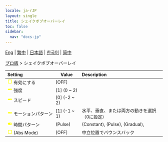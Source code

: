 ```yaml
---
locale: ja-rJP
layout: single
title: シェイクボブオーバーレイ
toc: false
sidebar:
  nav: "docs-jp"
---
```

[Eng](/dancexr/menu/2025.4/actor/shake_boobs_overlay) | [繁中](/tw/dancexr/menu/2025.4/actor/shake_boobs_overlay) | [日本語](/jp/dancexr/menu/2025.4/actor/shake_boobs_overlay) | [한국어](/kr/dancexr/menu/2025.4/actor/shake_boobs_overlay) | [简中](/zh/dancexr/menu/2025.4/actor/shake_boobs_overlay)

[プロ版](../menu#プロ版) > シェイクボブオーバーレイ



| Setting | Value | Description |
| :--- | --- | :--- |
|<nobr> ![check_off icon](/images/icon/ic_check_off.png)  有効にする</nobr>| [OFF] | 
|<nobr> ![slider icon](/images/icon/ic_slider.png)  強度</nobr>| [1] (0 ~ 2) | 
|<nobr> ![slider icon](/images/icon/ic_slider.png)  スピード</nobr>| [0] (-2 ~ 2) | 
|<nobr> ![slider icon](/images/icon/ic_slider.png)  モーションパターン</nobr>| [1] (-1 ~ 1) | 水平、垂直、または両方の動きを選択（0に設定）
|<nobr> ![toggle_on icon](/images/icon/ic_toggle_on.png)  時間パターン</nobr>| (Pulse) | (Constant), (Pulse), (Gradual), 
|<nobr> ![check_off icon](/images/icon/ic_check_off.png)  (Abs Mode)</nobr>| [OFF] | 中立位置でバウンスバック

